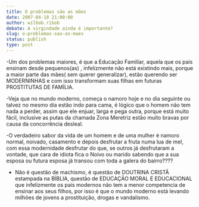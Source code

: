 ```yaml
---
title: O problemas são as mães
date: 2007-04-10 21:00:00
author: wilbob.ribob
debate: A virgindade ainda é importante?
slug: o-problemas-sao-as-maes
status: publish 
type: post
---
```


-Um dos problemas maiores, é que a Educação Familiar, aquela que os pais ensinam desde pequenos(as) , infelizmente não está existindo mais, porque a maior parte das mães( sem querer generalizar), estão querendo ser MODERNINHAS e com isso transformam suas filhas em futuras PROSTITUTAS DE FAMÍLIA.  

-Veja que no mundo moderno, começa o namoro hoje e no dia seguinte ou talvez no mesmo dia estão indo para cama, é lógico que o homem não tem nada a perder, assim que ele enjuar, larga e pega outra, porque está muito fácil, inclusive as putas da chamada Zona Meretriz estão muito bravas por causa da concorrência desleal.  

-O verdadeiro sabor da vida de um homem e de uma mulher é namoro normal, noivado, casamento e depois desfrutar a fruta numa lua de mel, com essa modernidade desfrutar do que, se outros já desfrutaram a vontade, que cara de idiota fica o Noivo ou marido sabendo que a sua esposa ou futura esposa já transou com toda a galera do bairro????  

- Não é questão de machismo, é questão de DOUTRINA CRISTÃ estampada na BÍBLIA, questão de EDUCAÇÃO MORAL E EDUCACIONAL que infelizmente os pais modernos não tem a menor competencia de ensinar aos seus filhos, por isso é que o mundo moderno está levando milhões de jovens a prostituição, drogas e vandalismo.
